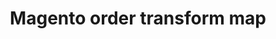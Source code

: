 ---
title: "Magento order transform map"
name: "channelmeta_magento2"
key: "order_map"
description: "To be set if the default order_map needs to be adjusted."
user_friendly_description: "Used to transform the order data from Magento into the structure required for Stock2Shop."
default: "{
          &quot;system_order&quot;: {
            &quot;id&quot;: &quot;{{entity_id}}&quot;,
            &quot;notes&quot;: &quot;{{notes}}&quot;,
            &quot;add_order_status&quot;: &quot;{{status}}&quot;,
            &quot;total_discount&quot;: &quot;{{base_discount_amount}}&quot;,
            &quot;customer&quot;: {
              &quot;id&quot;: &quot;{{customer.entity_id}}&quot;,
              &quot;last_name&quot;: &quot;{{customer.lastname}}&quot;,
              &quot;first_name&quot;: &quot;{{customer.firstname}}&quot;,
              &quot;email&quot;: &quot;{{customer.email}}&quot;
            },
            &quot;billing_address&quot;: {
              &quot;first_name&quot;: &quot;{{billing_address.firstname}}&quot;,
              &quot;last_name&quot;: &quot;{{billing_address.lastname}}&quot;,
              &quot;company&quot;: &quot;{{billing_address.company}}&quot;,
              &quot;phone&quot;: &quot;{{billing_address.telephone}}&quot;,
              &quot;address1&quot;: &quot;{{# json_escape}}{{billing_address.street}}{{/ json_escape}}&quot;,
              &quot;address2&quot;: &quot;&quot;,
              &quot;city&quot;: &quot;{{billing_address.city}}&quot;,
              &quot;zip&quot;: &quot;{{billing_address.postcode}}&quot;,
              &quot;province&quot;: &quot;{{billing_address.region}}&quot;,
              &quot;country&quot;: &quot;{{billing_address.country_id}}&quot;,
              &quot;country_code&quot;: &quot;{{billing_address.country_id}}&quot;,
              &quot;province_code&quot;: &quot;&quot;
            },
            &quot;shipping_address&quot;: {
              &quot;first_name&quot;: &quot;{{shipping_address.firstname}}&quot;,
              &quot;last_name&quot;: &quot;{{shipping_address.lastname}}&quot;,
              &quot;company&quot;: &quot;{{shipping_address.company}}&quot;,
              &quot;phone&quot;: &quot;{{shipping_address.telephone}}&quot;,
              &quot;address1&quot;: &quot;{{# json_escape}}{{shipping_address.street}}{{/ json_escape}}&quot;,
              &quot;address2&quot;: &quot;&quot;,
              &quot;city&quot;: &quot;{{shipping_address.city}}&quot;,
              &quot;zip&quot;: &quot;{{shipping_address.postcode}}&quot;,
              &quot;province&quot;: &quot;{{shipping_address.region}}&quot;,
              &quot;country&quot;: &quot;{{shipping_address.country_id}}&quot;,
              &quot;country_code&quot;: &quot;{{shipping_address.country_id}}&quot;,
              &quot;province_code&quot;: &quot;&quot;
            },
            &quot;line_items&quot;: [
              {{# line_items}}
              {
                &quot;channel_product_code&quot;: &quot;{{id}}&quot;,
                &quot;channel_variant_code&quot;: &quot;{{id}}&quot;,
                &quot;price&quot;: &quot;{{price}}&quot;,
                &quot;qty&quot;: &quot;{{qty}}&quot;,
                &quot;sku&quot;: &quot;{{sku}}&quot;,
                &quot;title&quot;: &quot;{{name}}&quot;,
                &quot;total_discount&quot;: &quot;{{# calculate}}{{price}}-{{price_with_discount}}{{/ calculate}}&quot;,
                &quot;tax_lines&quot;: [
                  {
                    &quot;price&quot;: &quot;{{# calculate}}{{price_with_discount_and_tax}}-{{price_with_discount}}{{/ calculate}}&quot;,
                    &quot;rate&quot;: &quot;{{tax_rate}}&quot;,
                    &quot;title&quot;: &quot;VAT&quot;,
                    &quot;code&quot;: &quot;taxed&quot;
                  }
                ]
              }{{^ last}},{{/ last}}
              {{/ line_items}}
            ],
            &quot;shipping_lines&quot;: [
              {
                &quot;price&quot;: &quot;{{shipping_amount}}&quot;,
                &quot;qty&quot;: 1,
                &quot;title&quot;: &quot;{{shipping_description}}&quot;,
                &quot;code&quot;: &quot;ship&quot;,
                &quot;tax_lines&quot;: [
                  {
                    &quot;rate&quot;: 0,
                    &quot;price&quot;: 0,
                    &quot;code&quot;: &quot;taxed&quot;,
                    &quot;title&quot;: &quot;VAT&quot;
                  }
                ]
              }
            ]
          },
          &quot;params&quot;: {
              &quot;currency&quot;: &quot;{{base_currency_code}}&quot;
          }
        }"
values: []
tags: [channelmeta,magento2,magento-2]
type: "meta"
process: "orders"
headless: true
---